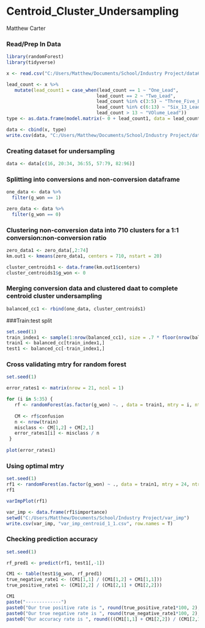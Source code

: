 Centroid\_Cluster\_Undersampling
================
Matthew Carter

### Read/Prep In Data

``` r
library(randomForest)
library(tidyverse)

x <- read.csv("C:/Users/Matthew/Documents/School/Industry Project/data6.csv")

lead_count <- x %>%
   mutate(lead_count1 = case_when(lead_count == 1 ~ "One_Lead",
                                 lead_count == 2 ~ "Two_Lead",
                                 lead_count %in% c(3:5) ~ "Three_Five_Lead",
                                 lead_count %in% c(6:13) ~ "Six_13_Lead",
                                 lead_count > 13 ~ "VOlume_Lead"))
type <- as.data.frame(model.matrix(~ 0 + lead_count1, data = lead_count))

data <- cbind(x, type)
write.csv(data, "C:/Users/Matthew/Documents/School/Industry Project/data7.csv", row.names = T)
```

### Creating dataset for undersampling

``` r
data <- data[c(16, 20:34, 36:55, 57:79, 82:96)]
```

### Splitting into conversions and non-conversion dataframe

``` r
one_data <- data %>%
  filter(g_won == 1)

zero_data <- data %>%
  filter(g_won == 0)
```

### Clustering non-conversion data into 710 clusters for a 1:1 conversion:non-conversion ratio

``` r
zero_data1 <- zero_data[,2:74]
km.out1 <- kmeans(zero_data1, centers = 710, nstart = 20)

cluster_centroids1 <- data.frame(km.out1$centers)
cluster_centroids1$g_won <- 0
```

### Merging conversion data and clustered daat to complete centroid cluster undersampling

``` r
balanced_cc1 <- rbind(one_data, cluster_centroids1)
```

\#\#\#Train:test split

``` r
set.seed(1)
train_index1 <- sample(1:nrow(balanced_cc1), size = .7 * floor(nrow(balanced_cc1)))
train1 <- balanced_cc[train_index1,]
test1 <- balanced_cc[-train_index1,]
```

### Cross validating mtry for random forest

``` r
set.seed(1)

error_rates1 <- matrix(nrow = 21, ncol = 1)

for (i in 5:35) {
   rf <- randomForest(as.factor(g_won) ~. , data = train1, mtry = i, ntree = 100, importance = TRUE)
 
   CM <- rf$confusion
   n <- nrow(train)
   misclass <- CM[1,2] + CM[2,1]
   error_rates1[i] <- misclass / n
 }
 
plot(error_rates1)
```

### Using optimal mtry

``` r
set.seed(1)
rf1 <- randomForest(as.factor(g_won) ~ ., data = train1, mtry = 24, ntree = 500, importance = TRUE)
rf1

varImpPlot(rf1)

var_imp <- data.frame(rf1$importance)
setwd("C:/Users/Matthew/Documents/School/Industry Project/var_imp")
write.csv(var_imp, "var_imp_centroid_1_1.csv", row.names = T)
```

### Checking prediction accuracy

``` r
set.seed(1)

rf_pred1 <- predict(rf1, test1[,-1])

CM1 <- table(test1$g_won, rf_pred1)
true_negative_rate1 <- (CM1[1,1] / (CM1[1,2] + CM1[1,1]))
true_positive_rate1 <- (CM1[2,2] / (CM1[2,1] + CM1[2,2]))

CM1
paste("-------------")
paste0("Our true positive rate is ", round(true_positive_rate1*100, 2), "%")
paste0("Our true negative rate is ", round(true_negative_rate1*100, 2), "%")
paste0("Our accuracy rate is ", round(((CM1[1,1] + CM1[2,2]) / (CM1[2,1] + CM1[1,1] + CM1[1,2] + CM1[2,2]))*100, 2), "%")
```
